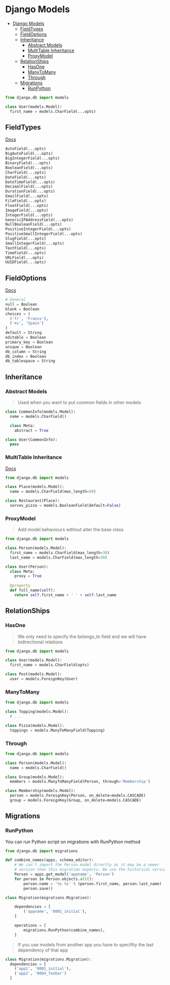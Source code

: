 # Django Models
<!-- TOC -->

- [Django Models](#django-models)
  - [FieldTypes](#fieldtypes)
  - [FieldOptions](#fieldoptions)
  - [Inheritance](#inheritance)
    - [Abstract Models](#abstract-models)
    - [MultiTable Inheritance](#multitable-inheritance)
    - [ProxyModel](#proxymodel)
  - [RelationShips](#relationships)
    - [HasOne](#hasone)
    - [ManyToMany](#manytomany)
    - [Through](#through)
  - [Migrations](#migrations)
    - [RunPython](#runpython)

<!-- /TOC -->
```python
from django.db import models

class User(models.Model):
  first_name = models.CharField(...opts)
```

## FieldTypes
[Docs](https://docs.djangoproject.com/en/2.0/ref/models/fields/#field-types)
```python
AutoField(...opts)
BigAutoField(...opts)
BigIntegerField(...opts)
BinaryField(...opts)
BooleanField(...opts)
CharField(...opts)
DateField(...opts)
DateTimeField(...opts)
DecimalField(...opts)
DurationField(...opts)
EmailField(...opts)
FileField(...opts)
FloatField(...opts)
ImageField(...opts)
IntegerField(...opts)
GenericIPAddressField(...opts)
NullBooleanField(...opts)
PositiveIntegerField(...opts)
PositiveSmallIntegerField(...opts)
SlugField(...opts)
SmallIntegerField(...opts)
TextField(...opts)
TimeField(...opts)
URLField(...opts)
UUIDField(...opts)
```

## FieldOptions
[Docs](https://docs.djangoproject.com/en/2.0/ref/models/fields/)
```python
# General
null = Boolean
blank = Boolean
choices = (
  ('fr', 'France'),
  ('es', 'Spain')
)
default = String
editable = Boolean
primary_key = Boolean
unique = Boolean
db_column = String
db_index = Boolean
db_tablespace = String
```

## Inheritance

### Abstract Models
> Used when you want to put common fields in other models
```python
class CommonInfo(models.Model):
  name = models.CharField()

  class Meta:
    abstract = True

class User(CommonInfo):
  pass
```

### MultiTable Inheritance
[Docs](https://docs.djangoproject.com/en/2.0/topics/db/models/#multi-table-inheritance)

```python
from django.db import models

class Place(models.Model):
  name = models.CharField(max_length=50)

class Restaurant(Place):
  serves_pizza = models.BooleanField(default=False)
```

### ProxyModel
> Add model behaviours without alter the base class
```python
from django.db import models

class Person(models.Model):
  first_name = models.CharField(max_length=30)
  last_name = models.CharField(max_length=30)

class User(Person):
  class Meta:
    proxy = True
  
  @property
  def full_name(self):
    return self.first_name + ' ' + self.last_name
```
## RelationShips

### HasOne
> We only need to specify the belongs_to field and we will have bidirectional relations
```python
from django.db import models

class User(models.Model):
  first_name = models.CharField(opts)

class Post(models.Model):
  user = models.ForeignKey(User)
```

### ManyToMany
```python
from django.db import models

class Topping(models.Model):
  # ...

class Pizza(models.Model):
  toppings = models.ManyToManyField(Topping)
```

### Through
```python
from django.db import models

class Person(models.Model):
  name = models.CharField()

class Group(models.Model):
  members = models.ManyToManyField(Person, through='Membership')

class Membership(models.Model):
  person = models.ForeignKey(Person, on_delete=models.CASCADE)
  group = models.ForeignKey(Group, on_delete=models.CASCADE)

```

## Migrations

### RunPython
You can run Python script on migrations with RunPython method
```python
from django.db import migrations

def combine_names(apps, schema_editor):
    # We can't import the Person model directly as it may be a newer
    # version than this migration expects. We use the historical version.
    Person = apps.get_model('appname', 'Person')
    for person in Person.objects.all():
        person.name = '%s %s' % (person.first_name, person.last_name)
        person.save()

class Migration(migrations.Migration):

    dependencies = [
        ('appname', '0001_initial'),
    ]

    operations = [
        migrations.RunPython(combine_names),
    ]
```

> If you use models from another app you have to specifity the last dependency of that app
```python
class Migration(migrations.Migration):
  dependencies = [
    ('app1', '0001_initial'),
    ('app2', '0004_foobar')
  ]
```
